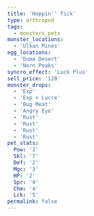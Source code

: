 ```yaml
---
title: 'Hoppin'' Tick'
type: arthropod
tags:
  - monsters_pets
monster_locations:
  - 'Ulkan Mines'
egg_locations:
  - 'Duma Desert'
  - 'Norn Peaks'
syncro_effect: 'Luck Plus'
sell_price: '120'
monster_drops:
  - 'Exp'
  - 'Exp + Lucre'
  - 'Bug Meat'
  - 'Angry Eye'
  - 'Rust'
  - 'Rust'
  - 'Rust'
  - 'Rust'
pet_stats:
  Pow: '2'
  Skl: '7'
  Def: '2'
  Mgc: '3'
  HP: '2'
  Spr: '4'
  Chm: '4'
  Lck: '5'
permalink: false
---
```

